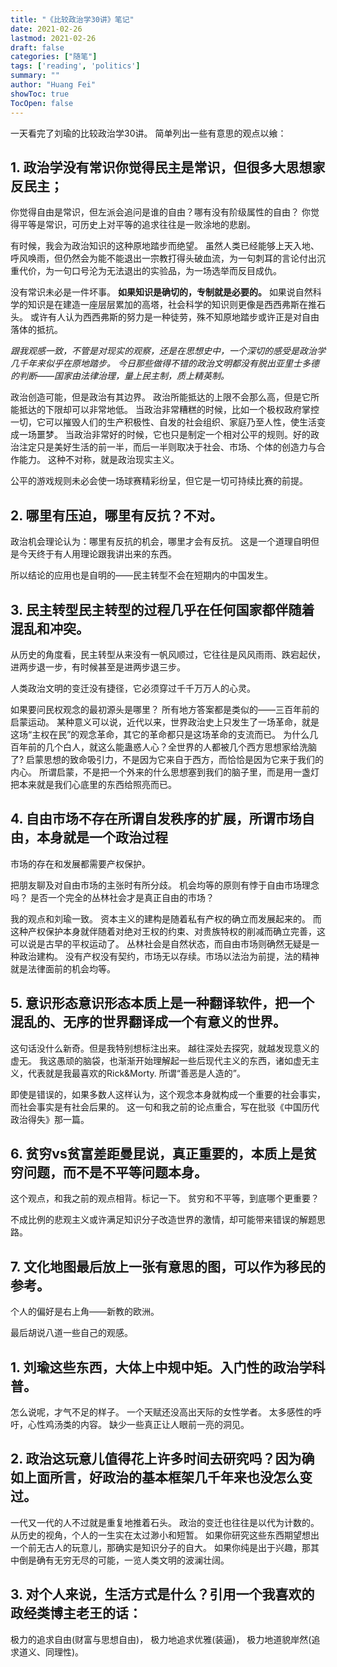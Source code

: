 ```yaml
---
title: "《比较政治学30讲》笔记"
date: 2021-02-26
lastmod: 2021-02-26
draft: false
categories: ["随笔"]
tags: ['reading', 'politics']
summary: ""
author: "Huang Fei"
showToc: true
TocOpen: false
---
```


一天看完了刘瑜的比较政治学30讲。
简单列出一些有意思的观点以飨：

## 1. 政治学没有常识你觉得民主是常识，但很多大思想家反民主；
你觉得自由是常识，但左派会追问是谁的自由？哪有没有阶级属性的自由？
你觉得平等是常识，可历史上对平等的追求往往是一败涂地的悲剧。

有时候，我会为政治知识的这种原地踏步而绝望。
虽然人类已经能够上天入地、呼风唤雨，但仍然会为能不能退出一宗教打得头破血流，为一句刺耳的言论付出沉重代价，为一句口号沦为无法退出的实验品，为一场选举而反目成仇。

没有常识未必是一件坏事。
**如果知识是确切的，专制就是必要的。**
如果说自然科学的知识是在建造一座层层累加的高塔，社会科学的知识则更像是西西弗斯在推石头。
或许有人认为西西弗斯的努力是一种徒劳，殊不知原地踏步或许正是对自由落体的抵抗。

*跟我观感一致，不管是对现实的观察，还是在思想史中，一个深切的感受是政治学几千年来似乎在原地踏步。*
*今日那些做得不错的政治文明都没有脱出亚里士多德的判断——国家由法律治理，量上民主制，质上精英制。*

政治创造可能，但是政治有其边界。
政治所能抵达的上限不会那么高，但是它所能抵达的下限却可以非常地低。
当政治非常糟糕的时候，比如一个极权政府掌控一切，它可以摧毁人们的生产积极性、自发的社会组织、家庭乃至人性，使生活变成一场噩梦。
当政治非常好的时候，它也只是制定一个相对公平的规则。好的政治注定只是美好生活的前一半，而后一半则取决于社会、市场、个体的创造力与合作能力。
这种不对称，就是政治现实主义。

公平的游戏规则未必会使一场球赛精彩纷呈，但它是一切可持续比赛的前提。

## 2. 哪里有压迫，哪里有反抗？不对。
政治机会理论认为：哪里有反抗的机会，哪里才会有反抗。
这是一个道理自明但是今天终于有人用理论跟我讲出来的东西。

所以结论的应用也是自明的——民主转型不会在短期内的中国发生。

## 3. 民主转型民主转型的过程几乎在任何国家都伴随着混乱和冲突。
从历史的角度看，民主转型从来没有一帆风顺过，它往往是风风雨雨、跌宕起伏，进两步退一步，有时候甚至是进两步退三步。

人类政治文明的变迁没有捷径，它必须穿过千千万万人的心灵。

如果要问民权观念的最初源头是哪里？
所有地方答案都是类似的——三百年前的启蒙运动。
某种意义可以说，近代以来，世界政治史上只发生了一场革命，就是这场“主权在民”的观念革命，其它的革命都只是这场革命的支流而已。
为什么几百年前的几个白人，就这么能蛊惑人心？全世界的人都被几个西方思想家给洗脑了?
启蒙思想的致命吸引力，不是因为它来自于西方，而恰恰是因为它来于我们的内心。
所谓启蒙，不是把一个外来的什么思想塞到我们的脑子里，而是用一盏灯把本来就是我们心底里的东西给照亮而已。

## 4. 自由市场不存在所谓自发秩序的扩展，所谓市场自由，本身就是一个政治过程
市场的存在和发展都需要产权保护。

把朋友聊及对自由市场的主张时有所分歧。
机会均等的原则有悖于自由市场理念吗？
是否一个完全的丛林社会才是真正自由的市场？

我的观点和刘瑜一致。
资本主义的建构是随着私有产权的确立而发展起来的。
而这种产权保护本身就伴随着对绝对王权的约束、对贵族特权的削减而确立完善，这可以说是古早的平权运动了。
丛林社会是自然状态，而自由市场则确然无疑是一种政治建构。
没有产权没有契约，市场无以存续。市场以法治为前提，法的精神就是法律面前的机会均等。

## 5. 意识形态意识形态本质上是一种翻译软件，把一个混乱的、无序的世界翻译成一个有意义的世界。

这句话没什么新奇。但是我特别想标注出来。
越往深处去探究，就越发现意义的虚无。
我这愚顽的脑袋，也渐渐开始理解起一些后现代主义的东西，诸如虚无主义，代表就是我最喜欢的Rick&Morty. 所谓“善恶是人造的”。

即使是错误的，如果多数人这样认为，这个观念本身就构成一个重要的社会事实，而社会事实是有社会后果的。
这一句和我之前的论点重合，写在批驳《中国历代政治得失》那一篇。

## 6. 贫穷vs贫富差距曼昆说，真正重要的，本质上是贫穷问题，而不是不平等问题本身。

这个观点，和我之前的观点相背。标记一下。
贫穷和不平等，到底哪个更重要？

不成比例的悲观主义或许满足知识分子改造世界的激情，却可能带来错误的解题思路。

## 7. 文化地图最后放上一张有意思的图，可以作为移民的参考。

个人的偏好是右上角——新教的欧洲。

最后胡说八道一些自己的观感。

## 1. 刘瑜这些东西，大体上中规中矩。入门性的政治学科普。
怎么说呢，才气不足的样子。
一个天赋还没高出天际的女性学者。
太多感性的呼吁，心性鸡汤类的内容。
缺少一些真正让人眼前一亮的洞见。

## 2. 政治这玩意儿值得花上许多时间去研究吗？因为确如上面所言，好政治的基本框架几千年来也没怎么变过。
一代又一代的人不过就是重复地推着石头。
政治的变迁也往往是以代为计数的。
从历史的视角，个人的一生实在太过渺小和短暂。
如果你研究这些东西期望想出一个前无古人的玩意儿，那确实是知识分子的自大。
如果你纯是出于兴趣，那其中倒是确有无穷无尽的可能，一览人类文明的波澜壮阔。

## 3. 对个人来说，生活方式是什么？引用一个我喜欢的政经类博主老王的话：
极力的追求自由(财富与思想自由)，
极力地追求优雅(装逼)，
极力地道貌岸然(追求道义、同理性)。